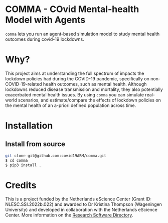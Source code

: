 # COMMA - **CO**vid **M**ental-health **M**odel with **A**gents 
`comma` lets you run an agent-based simulation model to study mental health outcomes during covid-19 lockdowns. 

# Why?
This project aims at understanding the full spectrum of impacts the lockdown policies had during the COVID-19 pandemic, specifically on non-COVID-19-related health outcomes, such as mental health. Although lockdowns reduced disease transmission and mortality, they also potentially exacerbated mental health issues. By using `comma` you can simulate real-world scenarios, and estimate/compare the effects of lockdown policies on the mental health of an a-priori defined population across time.

# Installation
## Install from source

```bash
git clone git@github.com:covid19ABM/comma.git
$ cd comma
$ pip3 install .
```
# Credits
This is a project funded by the Netherlands eScience Center (Grant ID: NLESC.SSI.2022b.022) and awarded to Dr Kristina Thompson (Wageningen University) and developed in collaboration with the Netherlands eScience Center. More information on the [Research Software Directory](https://research-software-directory.org/projects/covid-19-mitigation-policies).

